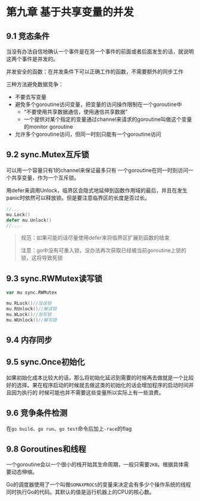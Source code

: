 # 第九章 基于共享变量的并发

## 9.1 竞态条件

当没有办法自信地确认一个事件是在另一个事件的前面或者后面发生的话，就说明这两个事件是并发的。

并发安全的函数：在并发条件下可以正确工作的函数，不需要额外的同步工作

三种方法避免数据竞争：

* 不要去写变量
* 避免多个goroutine访问变量，把变量的访问操作限制在一个goroutine中
  * “不要使用共享数据通信，使用通信共享数据”
  * 一个提供对某个指定的变量通过channel来请求的goroutine叫做这个变量的monitor goroutine
* 允许多个goroutine访问，但同一时刻只能有一个goroutine访问

## 9.2 sync.Mutex互斥锁

可以用一个容量只有1的channel来保证最多只有 一个goroutine在同一时刻访问一个共享变量，作为一个互斥锁。

用defer来调用Unlock，临界区会隐式地延伸到函数作用域的最后，并且在发生panic时依然可以释放锁。但是要注意临界区的长度是否过长。

```go
//...
mu.Lock()
defer mu.Unlock()
//....
```

> 规范：如果可能的话尽量使用defer来将临界区扩展到函数的结束
>
> 注意：go中没有可重入锁，没办法再次获取已经被当前goroutine上锁的锁，这将导致死锁

## 9.3 sync.RWMutex读写锁

```go
var mu sync.RWMutex

mu.RLock()//加读锁
mu.RUnlock()//解读锁
mu.WLock()//加写锁
mu.WUnlock()//解写锁
```

## 9.4 内存同步

## 9.5 sync.Once初始化

如果初始化成本比较大的话，那么将初始化延迟到需要的时候再去做就是一个比较好的选择。果在程序启动的时候就去做这类的初始化的话会增加程序的启动时间并且因为执行的 时候可能也并不需要这些变量所以实际上有一些浪费。

## 9.6 竞争条件检测

在`go build`、`go run`、`go test`命令后加上`-race`的flag

## 9.8 Goroutines和线程

一个goroutine会以一个很小的栈开始其生命周期，一般只需要`2KB`。根据具体需要动态伸缩。

Go的调度器使用了一个叫做`GOMAXPROCS`的变量来决定会有多少个操作系统的线程同时执行Go的代码。其默认的值是运行机器上的CPU的核心数。